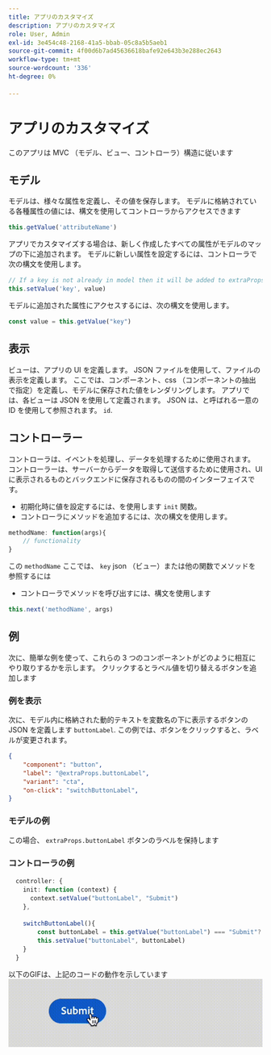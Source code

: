 ```yaml
---
title: アプリのカスタマイズ
description: アプリのカスタマイズ
role: User, Admin
exl-id: 3e454c48-2168-41a5-bbab-05c8a5b5aeb1
source-git-commit: 4f00d6b7ad45636618bafe92e643b3e288ec2643
workflow-type: tm+mt
source-wordcount: '336'
ht-degree: 0%

---
```


# アプリのカスタマイズ

このアプリは MVC （モデル、ビュー、コントローラ）構造に従います

## モデル

モデルは、様々な属性を定義し、その値を保存します。 モデルに格納されている各種属性の値には、構文を使用してコントローラからアクセスできます

```typescript
this.getValue('attributeName')
```

アプリでカスタマイズする場合は、新しく作成したすべての属性がモデルのマップの下に追加されます。
モデルに新しい属性を設定するには、コントローラで次の構文を使用します。

```typescript
// If a key is not already in model then it will be added to extraProps
this.setValue('key', value)
```

モデルに追加された属性にアクセスするには、次の構文を使用します。

```typescript
const value = this.getValue("key")
```

## 表示

ビューは、アプリの UI を定義します。 JSON ファイルを使用して、ファイルの表示を定義します。 ここでは、コンポーネント、css （コンポーネントの抽出で指定）を定義し、モデルに保存された値をレンダリングします。
アプリでは、各ビューは JSON を使用して定義されます。 JSON は、と呼ばれる一意の ID を使用して参照されます。 `id`.

## コントローラー

コントローラは、イベントを処理し、データを処理するために使用されます。 コントローラーは、サーバーからデータを取得して送信するために使用され、UI に表示されるものとバックエンドに保存されるものの間のインターフェイスです。

- 初期化時に値を設定するには、を使用します `init` 関数。
- コントローラにメソッドを追加するには、次の構文を使用します。

```typescript
methodName: function(args){
    // functionality
}
```

この `methodName` ここでは、 `key` json （ビュー）または他の関数でメソッドを参照するには

- コントローラでメソッドを呼び出すには、構文を使用します

```typescript
this.next('methodName', args)
```

## 例

次に、簡単な例を使って、これらの 3 つのコンポーネントがどのように相互にやり取りするかを示します。
クリックするとラベル値を切り替えるボタンを追加します

### 例を表示

次に、モデル内に格納された動的テキストを変数名の下に表示するボタンの JSON を定義します `buttonLabel`.
この例では、ボタンをクリックすると、ラベルが変更されます。

```JSON
{
    "component": "button",
    "label": "@extraProps.buttonLabel",
    "variant": "cta",
    "on-click": "switchButtonLabel",
}
```

### モデルの例

この場合、 `extraProps.buttonLabel` ボタンのラベルを保持します

### コントローラの例

```typescript
  controller: {
    init: function (context) {
      context.setValue("buttonLabel", "Submit")
    },

    switchButtonLabel(){
        const buttonLabel = this.getValue("buttonLabel") === "Submit"? "Cancel" : "Submit"
        this.setValue("buttonLabel", buttonLabel)
    }
  }
```

以下のGIFは、上記のコードの動作を示しています
![basic_customization](imgs/basic_customisation.gif "基本カスタマイズボタン")
